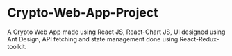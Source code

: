 # Crypto-Web-App-Project
A Crypto Web App made using React JS, React-Chart JS, UI designed using Ant Design, API fetching and state management done using React-Redux-toolkit.
